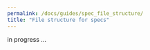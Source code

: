 ```yaml
---
permalink: /docs/guides/spec_file_structure/
title: "File structure for specs"
---
```


in progress ...